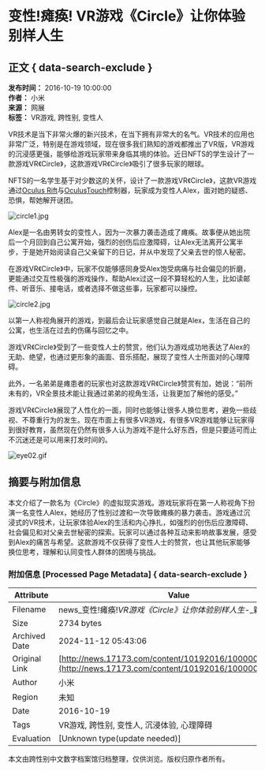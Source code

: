 # 变性!瘫痪! VR游戏《Circle》让你体验别样人生

## 正文 { data-search-exclude }


**发布时间：** 2016-10-19 10:00:00  
**作者：** 小米  
**来源：** 网展  
**标签：** VR游戏, 跨性别, 变性人  

VR技术是当下非常火爆的新兴技术，在当下拥有非常大的名气。VR技术的应用也非常广泛，特别是在游戏领域，现在很多我们熟知的游戏都推出了VR版，VR游戏的沉浸感更强，能够给游戏玩家带来身临其境的体验。近日NFTS的学生设计了一款游戏VR《Circle》，这款游戏VR《Circle》吸引了很多玩家的眼球。

NFTS的一名学生基于对少数这的关怀，设计了一款游戏VR《Circle》，这款VR游戏通过[Oculus Rift](http://news.17173.com/oculus/)与[Oculus](http://news.17173.com/oculus/)[Touch](http://newgame.17173.com/game-info-1000042.html)控制器，玩家成为变性人Alex，面对她的疑惑、恐惧，帮她解开谜团。

![circle1.jpg](https://i.17173cdn.com/2fhnvk/YWxqaGBf/news/VRnewslogonormal/QlKiSubkFnkrAbB.jpg)

Alex是一名由男转女的变性人，因为一次暴力袭击造成了瘫痪。故事便从她出院后一个月回到自己公寓开始，强烈的创伤后应激障碍，让Alex无法离开公寓半步，于是她开始阅读自己父亲留下的日记，并从中发现了父亲去世的惊人秘密。

在游戏VR《Circle》中，玩家不仅能够感同身受Alex饱受病痛与社会偏见的折磨，更能通过交互性极强的游戏操作，帮助Alex过这一段不算轻松的人生，比如读邮件、听音乐、接电话，或者选择不做这些事，玩家都可以操控。

![circle2.jpg](https://i.17173cdn.com/2fhnvk/YWxqaGBf/news/VRnewslogonormal/zuMOvjbkFnkrAdk.jpg)

以第一人称视角展开的游戏，到最后会让玩家感觉自己就是Alex，生活在自己的公寓，也生活在过去的伤痛与回忆之中。

游戏VR《Circle》受到了一些变性人士的赞赏，他们认为游戏成功地表达了Alex的无助、绝望，也通过更形象的画面、音乐搭配，展现了变性人士所面对的心理障碍。

此外，一名弟弟是瘫患者的玩家也对这款游戏VR《Circle》赞赏有加，她说：“前所未有的，VR全景技术能让我通过弟弟的视角生活，让我更加了解他的感受。”

游戏VR《Circle》展现了人性化的一面，同时也能够让很多人换位思考，避免一些歧视、不尊重行为的发生。现在市面上有很多VR游戏，有很多VR游戏能够让玩家得到很好教育，虽然现在仍然有很多人认为游戏不是什么好东西，但是只要适可而止不沉迷还是可以用来打发时间的。

![eye02.gif](https://ue.17173cdn.com/a/news/final/2014/img/eye02.gif)

## 摘要与附加信息

<!-- tcd_abstract -->
本文介绍了一款名为《Circle》的虚拟现实游戏。游戏玩家将在第一人称视角下扮演一名变性人Alex，她经历了性别过渡和一次导致瘫痪的暴力袭击。游戏通过沉浸式的VR技术，让玩家体验Alex的生活和内心挣扎，如强烈的创伤后应激障碍、社会偏见和对父亲去世秘密的探索。玩家可以通过各种互动来影响故事发展，感受到Alex的痛苦与希望。这款游戏不仅获得了变性人士的赞赏，也让其他玩家能够换位思考，理解和认同变性人群体的困境与挑战。
<!-- tcd_abstract_end -->

### 附加信息 [Processed Page Metadata] { data-search-exclude }

| Attribute       | Value                                  |
|-----------------|----------------------------------------|
| Filename        | news_变性!瘫痪!_VR游戏《Circle》让你体验别样人生_-_新闻.md                             |
| Size            | 2734 bytes                           |
| Archived Date   | 2024-11-12 05:43:06                             |
| Original Link   | [http://news.17173.com/content/10192016/100000960.shtml](http://news.17173.com/content/10192016/100000960.shtml)                       |
| Author          | 小米                               |
| Region          | 未知                               |
| Date            | 2016-10-19                                 |
| Tags            | VR游戏, 跨性别, 变性人, 沉浸体验, 心理障碍                                 |
| Evaluation            | [Unknown type(update needed)]                                 |
<!-- tcd_table_end -->

本文由跨性别中文数字档案馆归档整理，仅供浏览。版权归原作者所有。
